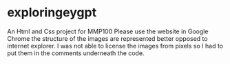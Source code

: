 # exploringeygpt
An Html and Css project for MMP100
Please use the website in Google Chrome the structure of the images are represented better opposed to internet explorer. I was not able to license the images from pixels so I had to put them in the comments underneath the code.
